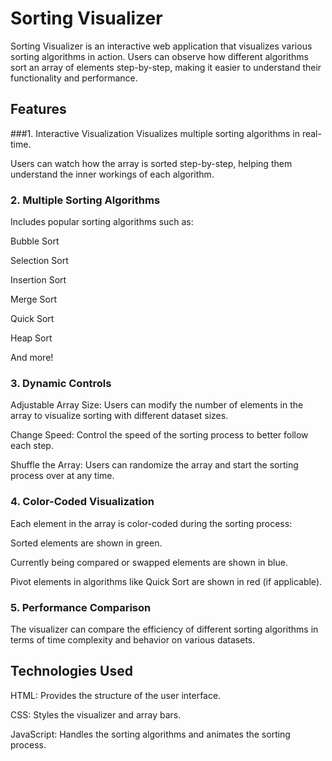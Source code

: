 # Sorting Visualizer
Sorting Visualizer is an interactive web application that visualizes various sorting algorithms in action. Users can observe how different algorithms sort an array of elements step-by-step, making it easier to understand their functionality and performance.

## Features
###1. Interactive Visualization
Visualizes multiple sorting algorithms in real-time.

Users can watch how the array is sorted step-by-step, helping them understand the inner workings of each algorithm.

### 2. Multiple Sorting Algorithms
Includes popular sorting algorithms such as:

Bubble Sort

Selection Sort

Insertion Sort

Merge Sort

Quick Sort

Heap Sort

And more!

### 3. Dynamic Controls
Adjustable Array Size: Users can modify the number of elements in the array to visualize sorting with different dataset sizes.

Change Speed: Control the speed of the sorting process to better follow each step.

Shuffle the Array: Users can randomize the array and start the sorting process over at any time.

### 4. Color-Coded Visualization
Each element in the array is color-coded during the sorting process:

Sorted elements are shown in green.

Currently being compared or swapped elements are shown in blue.

Pivot elements in algorithms like Quick Sort are shown in red (if applicable).

### 5. Performance Comparison
The visualizer can compare the efficiency of different sorting algorithms in terms of time complexity and behavior on various datasets.

## Technologies Used
HTML: Provides the structure of the user interface.

CSS: Styles the visualizer and array bars.

JavaScript: Handles the sorting algorithms and animates the sorting process.
